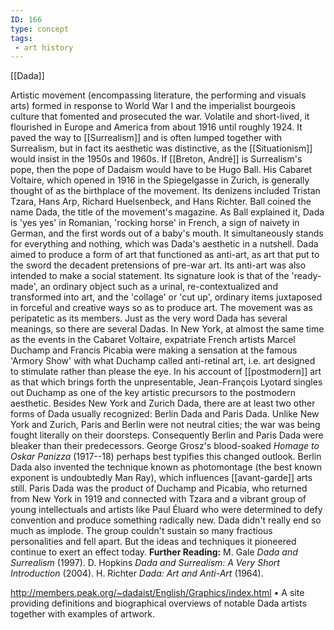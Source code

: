 ```yaml
---
ID: 166
type: concept
tags: 
 - art history
---
```


[[Dada]]

 Artistic movement
(encompassing literature, the performing and visuals arts) formed in
response to World War I and the imperialist bourgeois culture that
fomented and prosecuted the war. Volatile and short-lived, it flourished
in Europe and America from about 1916 until roughly 1924. It paved the
way to [[Surrealism]] and is
often lumped together with Surrealism, but in fact its aesthetic was
distinctive, as the
[[Situationism]] would
insist in the 1950s and 1960s.
If [[Breton, André]] is
Surrealism's pope, then the pope of Dadaism would have to be Hugo Ball.
His Cabaret Voltaire, which opened in 1916 in the Spiegelgasse in
Zurich, is generally thought of as the birthplace of the movement. Its
denizens included Tristan Tzara, Hans Arp, Richard Huelsenbeck, and Hans
Richter. Ball coined the name Dada, the title of the movement's
magazine. As Ball explained it, Dada is 'yes yes' in Romanian, 'rocking
horse' in French, a sign of naivety in German, and the first words out
of a baby's mouth. It simultaneously stands for everything and nothing,
which was Dada's aesthetic in a nutshell.
Dada aimed to produce a form of art that functioned as anti-art, as art
that put to the sword the decadent pretensions of pre-war art. Its
anti-art was also intended to make a social statement. Its signature
look is that of the 'ready-made', an ordinary object such as a urinal,
re-contextualized and transformed into art, and the 'collage' or 'cut
up', ordinary items juxtaposed in forceful and creative ways so as to
produce art.
The movement was as peripatetic as its members. Just as the very word
Dada has several meanings, so there are several Dadas. In New York, at
almost the same time as the events in the Cabaret Voltaire, expatriate
French artists Marcel Duchamp and Francis Picabia were making a
sensation at the famous 'Armory Show' with what Duchamp called
anti-retinal art, i.e. art designed to stimulate rather than please the
eye. In his account of
[[postmodern]] art as that
which brings forth the unpresentable, Jean-François Lyotard singles out
Duchamp as one of the key artistic precursors to the postmodern
aesthetic.
Besides New York and Zurich Dada, there are at least two other forms of
Dada usually recognized: Berlin Dada and Paris Dada. Unlike New York and
Zurich, Paris and Berlin were not neutral cities; the war was being
fought literally on their doorsteps. Consequently Berlin and Paris Dada
were bleaker than their predecessors. George Grosz's blood-soaked
*Homage to Oskar Panizza* (1917--18) perhaps best typifies this changed
outlook. Berlin Dada also invented the technique known as photomontage
(the best known exponent is undoubtedly Man Ray), which influences
[[avant-garde]] arts still.
Paris Dada was the product of Duchamp and Picabia, who returned from New
York in 1919 and connected with Tzara and a vibrant group of young
intellectuals and artists like Paul Éluard who were determined to defy
convention and produce something radically new.
Dada didn't really end so much as implode. The group couldn't sustain so
many fractious personalities and fell apart. But the ideas and
techniques it pioneered continue to exert an effect today.
**Further Reading:** M. Gale *Dada and Surrealism* (1997).
D. Hopkins *Dada and Surrealism: A Very Short Introduction* (2004).
H. Richter *Dada: Art and Anti-Art* (1964).
 
<http://members.peak.org/~dadaist/English/Graphics/index.html>
• A site providing definitions and biographical overviews of notable
Dada artists together with examples of artwork.
